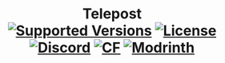 <h1 align="center">Telepost  <br>
	<a href="https://www.curseforge.com/minecraft/mc-mods/telepost/files"><img src="https://cf.way2muchnoise.eu/versions/telepost.svg" alt="Supported Versions"></a>
	<a href="https://github.com/Kryeit/Telepost/LICENSE"><img src="https://img.shields.io/github/license/Creators-of-Create/Create?style=flat&color=900c3f" alt="License"></a>
	<a href="https://discord.gg/hmaD7Se"><img src="https://img.shields.io/discord/929394649884405761?color=5865f2&label=Discord&style=flat" alt="Discord"></a>
	<a href="https://www.curseforge.com/minecraft/mc-mods/telepost"><img src="http://cf.way2muchnoise.eu/telepost.svg" alt="CF"></a>
    <a href="https://modrinth.com/mod/telepost"><img src="https://img.shields.io/modrinth/dt/telepost?logo=modrinth&label=&suffix=%20&style=flat&color=242629&labelColor=5ca424&logoColor=1c1c1c" alt="Modrinth"></a>
    <br><br>
</h1>
